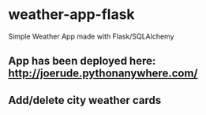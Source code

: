 # weather-app-flask
Simple Weather App made with Flask/SQLAlchemy


## App has been deployed here: http://joerude.pythonanywhere.com/

## Add/delete city weather cards
